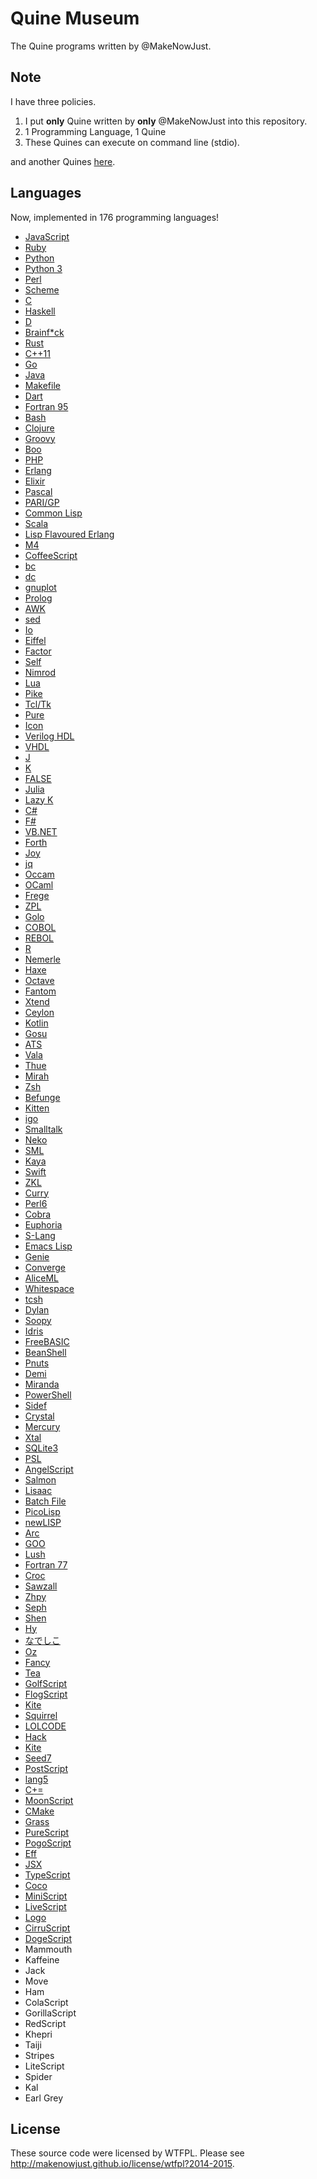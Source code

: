 Quine Museum
===

The Quine programs written by @MakeNowJust.

Note
---

I have three policies.

  1. I put __only__ Quine written by __only__ @MakeNowJust into this repository.
  2. 1 Programming Language, 1 Quine
  3. These Quines can execute on command line (stdio).

and another Quines [here](https://github.com/MakeNowJust/quine2).

Languages
---

Now, implemented in 176 programming languages!

  - [JavaScript](https://developer.mozilla.org/en-US/docs/Web/JavaScript)
  - [Ruby](https://www.ruby-lang.org/)
  - [Python](https://www.python.org)
  - [Python 3](https://www.python.org)
  - [Perl](https://www.perl.org)
  - [Scheme](http://www.schemers.org)
  - [C](http://www.cprogramming.com)
  - [Haskell](https://www.haskell.org)
  - [D](http://dlang.org)
  - [Brainf\*ck](http://www.muppetlabs.com/~breadbox/bf/)
  - [Rust](http://www.rust-lang.org)
  - [C++11](http://www.cprogramming.com)
  - [Go](https://golang.org)
  - [Java](https://www.java.com/)
  - [Makefile](https://www.gnu.org/software/make/)
  - [Dart](https://www.dartlang.org)
  - [Fortran 95](https://gcc.gnu.org/fortran/)
  - [Bash](https://www.gnu.org/software/bash/)
  - [Clojure](http://clojure.org)
  - [Groovy](http://www.groovy-lang.org)
  - [Boo](http://boo.codehaus.org)
  - [PHP](http://php.net)
  - [Erlang](http://www.erlang.org)
  - [Elixir](http://elixir-lang.org)
  - [Pascal](http://www.freepascal.org)
  - [PARI/GP](http://pari.math.u-bordeaux.fr)
  - [Common Lisp](https://common-lisp.net)
  - [Scala](http://www.scala-lang.org)
  - [Lisp Flavoured Erlang](http://lfe.io)
  - [M4](https://www.gnu.org/software/m4/)
  - [CoffeeScript](http://coffeescript.org)
  - [bc](https://www.gnu.org/software/bc/)
  - [dc](https://www.gnu.org/software/dc/)
  - [gnuplot](http://www.gnuplot.info)
  - [Prolog](http://www.swi-prolog.org)
  - [AWK](https://www.gnu.org/software/gawk/)
  - [sed](https://www.gnu.org/software/sed/)
  - [Io](http://iolanguage.org)
  - [Eiffel](https://www.eiffel.com)
  - [Factor](http://factorcode.org)
  - [Self](http://www.selflanguage.org)
  - [Nimrod](http://nim-lang.org)
  - [Lua](http://www.lua.org)
  - [Pike](http://pike.lysator.liu.se)
  - [Tcl/Tk](http://www.tcl.tk)
  - [Pure](http://purelang.bitbucket.org)
  - [Icon](https://www.cs.arizona.edu/icon/)
  - [Verilog HDL](http://iverilog.icarus.com)
  - [VHDL](http://home.gna.org/ghdl/)
  - [J](http://www.jsoftware.com)
  - [K](https://github.com/kevinlawler/kona)
  - [FALSE](http://strlen.com/false-language)
  - [Julia](http://julialang.org)
  - [Lazy K](https://tromp.github.io/cl/lazy-k.html)
  - [C#](https://msdn.microsoft.com/en-us/vstudio/hh341490.aspx)
  - [F#](http://fsharp.org)
  - [VB.NET](https://msdn.microsoft.com/en-us/library/aa903378%28v=vs.71%29.aspx)
  - [Forth](https://www.gnu.org/software/gforth/)
  - [Joy](http://c2.com/cgi/wiki?JoyLanguage)
  - [jq](http://stedolan.github.io/jq/)
  - [Occam](http://www.cs.kent.ac.uk/projects/ofa/kroc/)
  - [OCaml](https://ocaml.org)
  - [Frege](https://github.com/Frege/frege)
  - [ZPL](http://research.cs.washington.edu/zpl/home/)
  - [Golo](http://golo-lang.org)
  - [COBOL](http://www.opencobol.org)
  - [REBOL](http://www.rebol.com)
  - [R](http://www.r-project.org)
  - [Nemerle](http://www.nemerle.org/About)
  - [Haxe](http://haxe.org)
  - [Octave](http://www.gnu.org/software/octave/)
  - [Fantom](http://fantom.org)
  - [Xtend](https://eclipse.org/xtend/)
  - [Ceylon](http://ceylon-lang.org)
  - [Kotlin](http://kotlinlang.org)
  - [Gosu](https://gosu-lang.github.io)
  - [ATS](http://www.ats-lang.org)
  - [Vala](https://wiki.gnome.org/Projects/Vala)
  - [Thue](http://catseye.tc/node/Thue)
  - [Mirah](http://www.mirah.org)
  - [Zsh](http://www.zsh.org)
  - [Befunge](https://esolangs.org/wiki/Befunge)
  - [Kitten](http://kittenlang.org)
  - [igo](https://github.com/DAddYE/igo)
  - [Smalltalk](http://smalltalk.gnu.org)
  - [Neko](http://nekovm.org)
  - [SML](http://mlton.org)
  - [Kaya](http://kayalang.org)
  - [Swift](https://developer.apple.com/swift/)
  - [ZKL](http://home.comcast.net/~zenkinetic/zkl.html)
  - [Curry](http://www-ps.informatik.uni-kiel.de/currywiki/start)
  - [Perl6](http://perl6.org)
  - [Cobra](http://cobra-language.com)
  - [Euphoria](http://www.rapideuphoria.com)
  - [S-Lang](http://www.jedsoft.org/slang/)
  - [Emacs Lisp](http://www.gnu.org/software/emacs/)
  - [Genie](https://wiki.gnome.org/Projects/Genie)
  - [Converge](http://convergepl.org)
  - [AliceML](https://www.ps.uni-saarland.de/alice/manual/modules.html)
  - [Whitespace](http://compsoc.dur.ac.uk/whitespace/)
  - [tcsh](http://www.tcsh.org/Welcome)
  - [Dylan](http://opendylan.org)
  - [Soopy](http://www2s.biglobe.ne.jp/~randy12/soopy/index.html)
  - [Idris](http://www.idris-lang.org)
  - [FreeBASIC](http://www.freebasic.net)
  - [BeanShell](http://www.beanshell.org)
  - [Pnuts](https://java.net/projects/pnuts)
  - [Demi](http://shugo.net/jit/20021129.html)
  - [Miranda](http://miranda.org.uk)
  - [PowerShell](https://technet.microsoft.com/en-us/scriptcenter/powershell.aspx)
  - [Sidef](https://github.com/trizen/sidef)
  - [Crystal](http://crystal-lang.org)
  - [Mercury](https://mercurylang.org)
  - [Xtal](https://code.google.com/p/xtal-language/)
  - [SQLite3](http://www.sqlite.org)
  - [PSL](https://github.com/Silica/PSL)
  - [AngelScript](http://www.angelcode.com/angelscript/)
  - [Salmon](https://launchpad.net/salmon)
  - [Lisaac](https://alioth.debian.org/projects/lisaac/)
  - [Batch File](http://en.wikibooks.org/wiki/Windows_Batch_Scripting)
  - [PicoLisp](http://picolisp.com/wiki/?home)
  - [newLISP](http://www.newlisp.org)
  - [Arc](http://www.paulgraham.com/arc.html)
  - [GOO](http://people.csail.mit.edu/jrb/goo/)
  - [Lush](http://lush.sourceforge.net)
  - [Fortran 77](https://gcc.gnu.org/fortran/)
  - [Croc](http://jfbillingsley.com/croc/)
  - [Sawzall](https://github.com/arbeitspferde/sawzall)
  - [Zhpy](https://pypi.python.org/pypi/zhpy)
  - [Seph](https://seph-lang.org)
  - [Shen](http://www.shenlanguage.org)
  - [Hy](http://docs.hylang.org/en/latest/)
  - [なでしこ](http://nadesi.com/top/)
  - [Oz](http://mozart.github.io)
  - [Fancy](http://www.fancy-lang.org)
  - [Tea](http://www.pdmfc.com/tea/)
  - [GolfScript](http://www.golfscript.com/golfscript/)
  - [FlogScript](https://esolangs.org/wiki/FlogScript)
  - [Kite](https://github.com/kite-lang/kite)
  - [Squirrel](http://squirrel-lang.org)
  - [LOLCODE](http://lolcode.org)
  - [Hack](http://hacklang.org)
  - [Kite](http://www.kite-language.org)
  - [Seed7](http://seed7.sourceforge.net)
  - [PostScript](http://www.ghostscript.com)
  - [lang5](http://lang5.sourceforge.net/tiki-index.php)
  - [C+=](http://gitorious.org/inherpreter/inherpreter)
  - [MoonScript](http://moonscript.org)
  - [CMake](http://www.cmake.org)
  - [Grass](http://www.blue.sky.or.jp/grass/)
  - [PureScript](http://www.purescript.org)
  - [PogoScript](http://pogoscript.org)
  - [Eff](http://www.eff-lang.org)
  - [JSX](https://jsx.github.io)
  - [TypeScript](http://www.typescriptlang.org)
  - [Coco](http://satyr.github.io/coco/)
  - [MiniScript](https://github.com/thmour/miniscript)
  - [LiveScript](http://livescript.net)
  - [Logo](https://www.cs.berkeley.edu/~bh/logo.html)
  - [CirruScript](http://cirru.org)
  - [DogeScript](https://dogescript.com)
  - Mammouth
  - Kaffeine
  - Jack
  - Move
  - Ham
  - ColaScript
  - GorillaScript
  - RedScript
  - Khepri
  - Taiji
  - Stripes
  - LiteScript
  - Spider
  - Kal
  - Earl Grey

License
---

These source code were licensed by WTFPL. Please see <http://makenowjust.github.io/license/wtfpl?2014-2015>.
